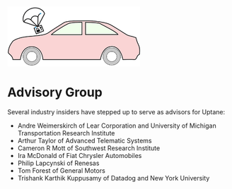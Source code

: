 ![Uptane logo](logo.png)

# Advisory Group
Several industry insiders have stepped up to serve as advisors for Uptane:
* Andre Weimerskirch of Lear Corporation and University of Michigan Transportation Research Institute
* Arthur Taylor of Advanced Telematic Systems
* Cameron R Mott of Southwest Research Institute
* Ira McDonald of Fiat Chrysler Automobiles
* Philip Lapcynski of Renesas
* Tom Forest of General Motors
* Trishank Karthik Kuppusamy of Datadog and New York University
